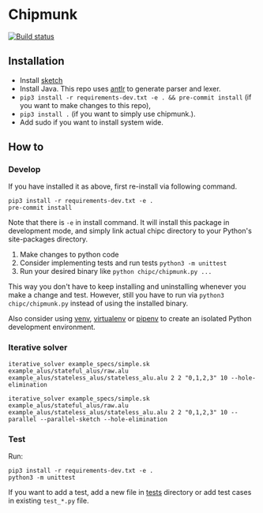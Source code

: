 # Chipmunk

[![Build status](https://ci.appveyor.com/api/projects/status/060fwhaq3vfvt22n/branch/master?svg=true)](https://ci.appveyor.com/project/anirudhSK/chipmunk-hhg5f/branch/master)

## Installation
- Install [sketch](https://people.csail.mit.edu/asolar/sketch-1.7.5.tar.gz)
- Install Java. This repo uses [antlr](https://www.antlr.org/) to generate
  parser and lexer.
- `pip3 install -r requirements-dev.txt -e . && pre-commit install` (if you want to make changes to
  this repo),
- `pip3 install .` (if you want to simply use chipmunk.).
- Add sudo if you want to install system wide.

## How to

### Develop

If you have installed it as above, first re-install via following command.

```shell
pip3 install -r requirements-dev.txt -e .
pre-commit install
```
Note that there is `-e` in install command. It will install this package in
development mode, and simply link actual chipc directory to your Python's
site-packages directory.

1. Make changes to python code
2. Consider implementing tests and run tests `python3 -m unittest`
3. Run your desired binary like `python chipc/chipmunk.py ...`

This way you don't have to keep installing and uninstalling whenever you make a
change and test. However, still you have to run via `python3 chipc/chipmunk.py`
instead of using the installed binary.

Also consider using [venv](https://docs.python.org/3/library/venv.html),
[virtualenv](https://virtualenv.pypa.io/en/latest/) or
[pipenv](https://pipenv.readthedocs.io/en/latest/) to create an isolated Python
development environment.

### Iterative solver
```shell
iterative_solver example_specs/simple.sk example_alus/stateful_alus/raw.alu example_alus/stateless_alus/stateless_alu.alu 2 2 "0,1,2,3" 10 --hole-elimination
```

```shell
iterative_solver example_specs/simple.sk example_alus/stateful_alus/raw.alu example_alus/stateless_alus/stateless_alu.alu 2 2 "0,1,2,3" 10 --parallel --parallel-sketch --hole-elimination
```

### Test

Run:

```shell
pip3 install -r requirements-dev.txt -e .
python3 -m unittest
```

If you want to add a test, add a new file in [tests](tests/) directory or add
test cases in existing `test_*.py` file.
